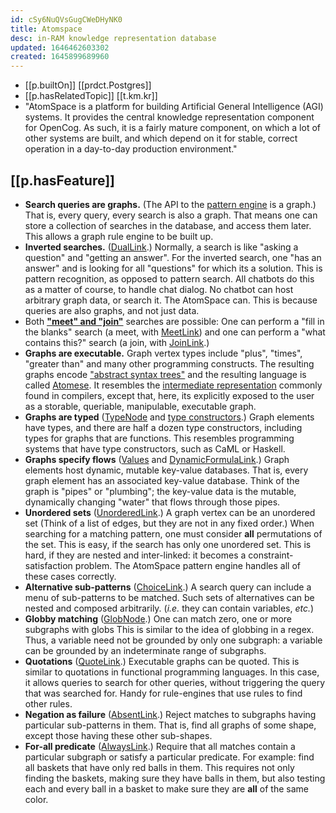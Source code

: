```yaml
---
id: cSy6NuQVsGugCWeDHyNK0
title: Atomspace
desc: in-RAM knowledge representation database
updated: 1646462603302
created: 1645899689960
---
```



- [[p.builtOn]] [[prdct.Postgres]]
- [[p.hasRelatedTopic]] [[t.km.kr]] 
- "AtomSpace is a platform for building Artificial General Intelligence (AGI) systems. It provides the central knowledge representation component for OpenCog. As such, it is a fairly mature component, on which a lot of other systems are built, and which depend on it for stable, correct operation in a day-to-day production environment."

## [[p.hasFeature]]

-   **Search queries are graphs.** (The API to the [pattern engine](https://wiki.opencog.org/w/Pattern_engine) is a graph.) That is, every query, every search is also a graph. That means one can store a collection of searches in the database, and access them later. This allows a graph rule engine to be built up.
-   **Inverted searches.** ([DualLink](https://wiki.opencog.org/w/DualLink).) Normally, a search is like "asking a question" and "getting an answer". For the inverted search, one "has an answer" and is looking for all "questions" for which its a solution. This is pattern recognition, as opposed to pattern search. All chatbots do this as a matter of course, to handle chat dialog. No chatbot can host arbitrary graph data, or search it. The AtomSpace can. This is because queries are also graphs, and not just data.
-   Both [**"meet" and "join"**](https://en.wikipedia.org/wiki/Join_and_meet) searches are possible: One can perform a "fill in the blanks" search (a meet, with [MeetLink](https://wiki.opencog.org/w/MeetLink)) and one can perform a "what contains this?" search (a join, with [JoinLink](https://wiki.opencog.org/w/JoinLink).)
-   **Graphs are executable.** Graph vertex types include "plus", "times", "greater than" and many other programming constructs. The resulting graphs encode ["abstract syntax trees"](https://en.wikipedia.org/wiki/Abstract_syntax_tree) and the resulting language is called [Atomese](https://wiki.opencog.org/w/Atomese). It resembles the [intermediate representation](https://en.wikipedia.org/wiki/Intermediate_representation) commonly found in compilers, except that, here, its explicitly exposed to the user as a storable, queriable, manipulable, executable graph.
-   **Graphs are typed** ([TypeNode](https://wiki.opencog.org/w/TypeNode) and [type constructors](https://wiki.opencog.org/w/Type_constructor).) Graph elements have types, and there are half a dozen type constructors, including types for graphs that are functions. This resembles programming systems that have type constructors, such as CaML or Haskell.
-   **Graphs specify flows** ([Values](https://wiki.opencog.org/w/Value) and [DynamicFormulaLink](https://wiki.opencog.org/w/DynamicFormulaLink).) Graph elements host dynamic, mutable key-value databases. That is, every graph element has an associated key-value database. Think of the graph is "pipes" or "plumbing"; the key-value data is the mutable, dynamically changing "water" that flows through those pipes.
-   **Unordered sets** ([UnorderedLink](https://wiki.opencog.org/w/UnorderedLink).) A graph vertex can be an unordered set (Think of a list of edges, but they are not in any fixed order.) When searching for a matching pattern, one must consider **all** permutations of the set. This is easy, if the search has only one unordered set. This is hard, if they are nested and inter-linked: it becomes a constraint-satisfaction problem. The AtomSpace pattern engine handles all of these cases correctly.
-   **Alternative sub-patterns** ([ChoiceLink](https://wiki.opencog.org/w/ChoiceLink).) A search query can include a menu of sub-patterns to be matched. Such sets of alternatives can be nested and composed arbitrarily. (*i.e.* they can contain variables, *etc.*)
-   **Globby matching** ([GlobNode](https://wiki.opencog.org/w/GlobNode).) One can match zero, one or more subgraphs with globs This is similar to the idea of globbing in a regex. Thus, a variable need not be grounded by only one subgraph: a variable can be grounded by an indeterminate range of subgraphs.
-   **Quotations** ([QuoteLink](https://wiki.opencog.org/w/QuoteLink).) Executable graphs can be quoted. This is similar to quotations in functional programming languages. In this case, it allows queries to search for other queries, without triggering the query that was searched for. Handy for rule-engines that use rules to find other rules.
-   **Negation as failure** ([AbsentLink](https://wiki.opencog.org/w/AbsentLink).) Reject matches to subgraphs having particular sub-patterns in them. That is, find all graphs of some shape, except those having these other sub-shapes.
-   **For-all predicate** ([AlwaysLink](https://wiki.opencog.org/w/AlwaysLink).) Require that all matches contain a particular subgraph or satisfy a particular predicate. For example: find all baskets that have only red balls in them. This requires not only finding the baskets, making sure they have balls in them, but also testing each and every ball in a basket to make sure they are **all** of the same color. 